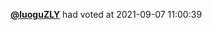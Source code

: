  <a href=https://github.com/luoguZLY><strong>@luoguZLY</strong></a>  had voted  at 2021-09-07 11:00:39 
